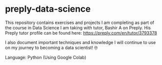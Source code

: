 # preply-data-science
This repository contains exercises and projects I am completing as part of the course in Data Science I am taking with tutor, Bashir A on Preply. His Preply tutor profile can be found here: https://preply.com/en/tutor/3793378

I also document important techniques and knowledge I will continue to use on my journey to becoming a data scientist! 🤓

Language: Python (Using Google Colab)
